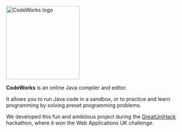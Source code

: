 <img src="https://raw.githubusercontent.com/alexdmtr/codeworks/master/public/images/logoBig.png" alt="CodeWorks logo" width="200px"/>

**CodeWorks** is an online Java compiler and editor.

It allows you to run Java code in a sandbox, or to practice and learn programming by solving preset programming problems.


We developed this fun and amibtious project during the [GreatUniHack](http://greatunihack.com/)
hackathon, where it won the Web Applications UK challenge.
